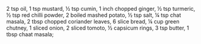 2 tsp oil,
1 tsp mustard,
½ tsp cumin,
1 inch chopped ginger,
½ tsp turmeric,
½ tsp red chilli powder,
2 boiled mashed potato,
½ tsp salt,
¼ tsp chat masala,
2 tbsp chopped coriander leaves,
6 slice bread,
¼ cup green chutney,
1 sliced onion,
2 sliced tomoto,
½ capsicum rings,
3 tsp butter,
1 tbsp chaat masala;